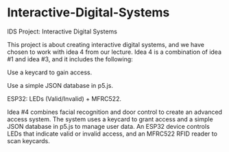 # Interactive-Digital-Systems
IDS Project: Interactive Digital Systems

This project is about creating interactive digital systems, and we have chosen to work with idea 4 from our lecture. Idea 4 is a combination of idea #1 and idea #3, and it includes the following:

Use a keycard to gain access.

Use a simple JSON database in p5.js.

ESP32: LEDs (Valid/Invalid) + MFRC522.

Idea #4 combines facial recognition and door control to create an advanced access system. The system uses a keycard to grant access and a simple JSON database in p5.js to manage user data. An ESP32 device controls LEDs that indicate valid or invalid access, and an MFRC522 RFID reader to scan keycards.
